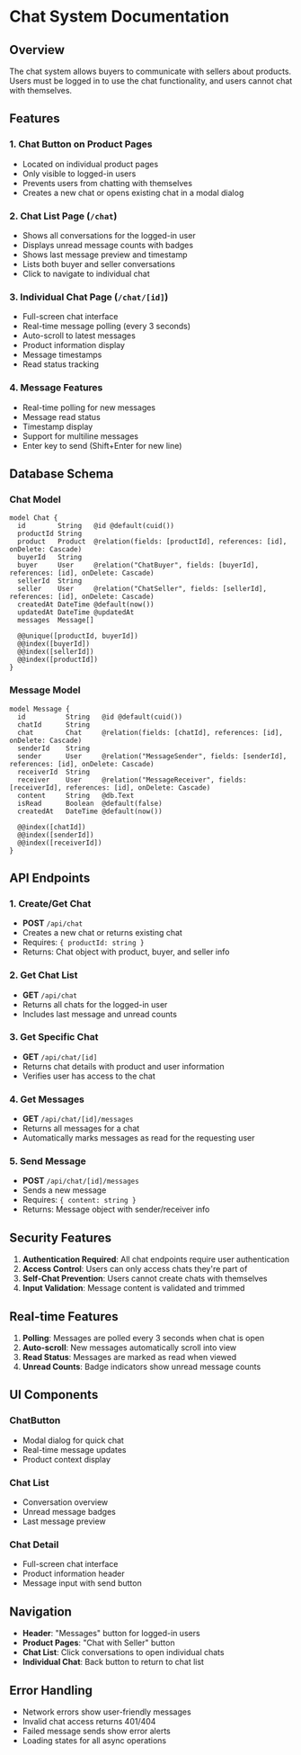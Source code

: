 # Chat System Documentation

## Overview
The chat system allows buyers to communicate with sellers about products. Users must be logged in to use the chat functionality, and users cannot chat with themselves.

## Features

### 1. Chat Button on Product Pages
- Located on individual product pages
- Only visible to logged-in users
- Prevents users from chatting with themselves
- Creates a new chat or opens existing chat in a modal dialog

### 2. Chat List Page (`/chat`)
- Shows all conversations for the logged-in user
- Displays unread message counts with badges
- Shows last message preview and timestamp
- Lists both buyer and seller conversations
- Click to navigate to individual chat

### 3. Individual Chat Page (`/chat/[id]`)
- Full-screen chat interface
- Real-time message polling (every 3 seconds)
- Auto-scroll to latest messages
- Product information display
- Message timestamps
- Read status tracking

### 4. Message Features
- Real-time polling for new messages
- Message read status
- Timestamp display
- Support for multiline messages
- Enter key to send (Shift+Enter for new line)

## Database Schema

### Chat Model
```prisma
model Chat {
  id        String   @id @default(cuid())
  productId String
  product   Product  @relation(fields: [productId], references: [id], onDelete: Cascade)
  buyerId   String
  buyer     User     @relation("ChatBuyer", fields: [buyerId], references: [id], onDelete: Cascade)
  sellerId  String
  seller    User     @relation("ChatSeller", fields: [sellerId], references: [id], onDelete: Cascade)
  createdAt DateTime @default(now())
  updatedAt DateTime @updatedAt
  messages  Message[]

  @@unique([productId, buyerId])
  @@index([buyerId])
  @@index([sellerId])
  @@index([productId])
}
```

### Message Model
```prisma
model Message {
  id          String   @id @default(cuid())
  chatId      String
  chat        Chat     @relation(fields: [chatId], references: [id], onDelete: Cascade)
  senderId    String
  sender      User     @relation("MessageSender", fields: [senderId], references: [id], onDelete: Cascade)
  receiverId  String
  receiver    User     @relation("MessageReceiver", fields: [receiverId], references: [id], onDelete: Cascade)
  content     String   @db.Text
  isRead      Boolean  @default(false)
  createdAt   DateTime @default(now())

  @@index([chatId])
  @@index([senderId])
  @@index([receiverId])
}
```

## API Endpoints

### 1. Create/Get Chat
- **POST** `/api/chat`
- Creates a new chat or returns existing chat
- Requires: `{ productId: string }`
- Returns: Chat object with product, buyer, and seller info

### 2. Get Chat List
- **GET** `/api/chat`
- Returns all chats for the logged-in user
- Includes last message and unread counts

### 3. Get Specific Chat
- **GET** `/api/chat/[id]`
- Returns chat details with product and user information
- Verifies user has access to the chat

### 4. Get Messages
- **GET** `/api/chat/[id]/messages`
- Returns all messages for a chat
- Automatically marks messages as read for the requesting user

### 5. Send Message
- **POST** `/api/chat/[id]/messages`
- Sends a new message
- Requires: `{ content: string }`
- Returns: Message object with sender/receiver info

## Security Features

1. **Authentication Required**: All chat endpoints require user authentication
2. **Access Control**: Users can only access chats they're part of
3. **Self-Chat Prevention**: Users cannot create chats with themselves
4. **Input Validation**: Message content is validated and trimmed

## Real-time Features

1. **Polling**: Messages are polled every 3 seconds when chat is open
2. **Auto-scroll**: New messages automatically scroll into view
3. **Read Status**: Messages are marked as read when viewed
4. **Unread Counts**: Badge indicators show unread message counts

## UI Components

### ChatButton
- Modal dialog for quick chat
- Real-time message updates
- Product context display

### Chat List
- Conversation overview
- Unread message badges
- Last message preview

### Chat Detail
- Full-screen chat interface
- Product information header
- Message input with send button

## Navigation

- **Header**: "Messages" button for logged-in users
- **Product Pages**: "Chat with Seller" button
- **Chat List**: Click conversations to open individual chats
- **Individual Chat**: Back button to return to chat list

## Error Handling

- Network errors show user-friendly messages
- Invalid chat access returns 401/404
- Failed message sends show error alerts
- Loading states for all async operations 